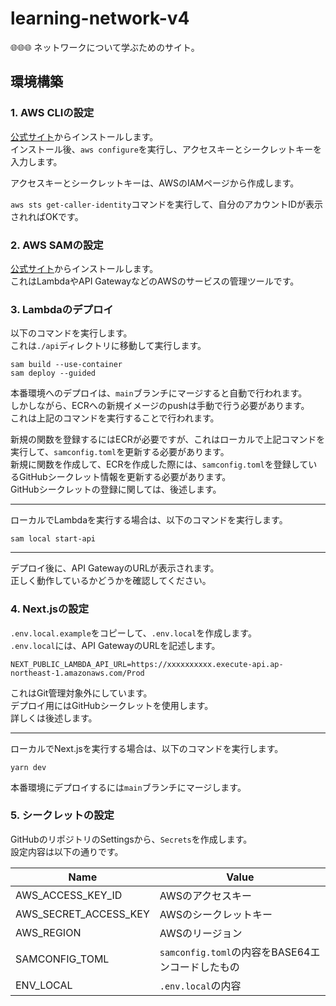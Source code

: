 # learning-network-v4

🌐🌐🌐 ネットワークについて学ぶためのサイト。  

## 環境構築

### 1. AWS CLIの設定

[公式サイト](https://aws.amazon.com/jp/cli/)からインストールします。  
インストール後、`aws configure`を実行し、アクセスキーとシークレットキーを入力します。  

アクセスキーとシークレットキーは、AWSのIAMページから作成します。  

`aws sts get-caller-identity`コマンドを実行して、自分のアカウントIDが表示されればOKです。  

### 2. AWS SAMの設定

[公式サイト](https://docs.aws.amazon.com/ja_jp/serverless-application-model/latest/developerguide/serverless-sam-cli-install.html)からインストールします。  
これはLambdaやAPI GatewayなどのAWSのサービスの管理ツールです。  

### 3. Lambdaのデプロイ

以下のコマンドを実行します。  
これは`./api`ディレクトリに移動して実行します。  

```shell
sam build --use-container
sam deploy --guided
```

本番環境へのデプロイは、`main`ブランチにマージすると自動で行われます。  
しかしながら、ECRへの新規イメージのpushは手動で行う必要があります。  
これは上記のコマンドを実行することで行われます。  

新規の関数を登録するにはECRが必要ですが、これはローカルで上記コマンドを実行して、`samconfig.toml`を更新する必要があります。  
新規に関数を作成して、ECRを作成した際には、`samconfig.toml`を登録しているGitHubシークレット情報を更新する必要があります。  
GitHubシークレットの登録に関しては、後述します。  

---

ローカルでLambdaを実行する場合は、以下のコマンドを実行します。  

```shell
sam local start-api
```

---

デプロイ後に、API GatewayのURLが表示されます。  
正しく動作しているかどうかを確認してください。  

### 4. Next.jsの設定

`.env.local.example`をコピーして、`.env.local`を作成します。  
`.env.local`には、API GatewayのURLを記述します。  

```shell
NEXT_PUBLIC_LAMBDA_API_URL=https://xxxxxxxxxx.execute-api.ap-northeast-1.amazonaws.com/Prod
```

これはGit管理対象外にしています。  
デプロイ用にはGitHubシークレットを使用します。  
詳しくは後述します。  

---

ローカルでNext.jsを実行する場合は、以下のコマンドを実行します。  

```shell
yarn dev
```

本番環境にデプロイするには`main`ブランチにマージします。  

### 5. シークレットの設定

GitHubのリポジトリのSettingsから、`Secrets`を作成します。  
設定内容は以下の通りです。  

| Name | Value |
| ---- | ----- |
| AWS_ACCESS_KEY_ID | AWSのアクセスキー |
| AWS_SECRET_ACCESS_KEY | AWSのシークレットキー |
| AWS_REGION | AWSのリージョン |
| SAMCONFIG_TOML | `samconfig.toml`の内容をBASE64エンコードしたもの |
| ENV_LOCAL | `.env.local`の内容 |
